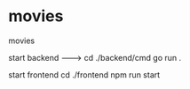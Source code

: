# movies
movies

start backend --->
cd ./backend/cmd
go run .

start frontend
cd ./frontend
npm run start
